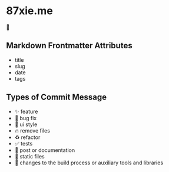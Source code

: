# 87xie.me

📖

## Markdown Frontmatter Attributes

- title
- slug
- date
- tags

## Types of Commit Message

- ✨ feature
- 🐛 bug fix
- 💄 ui style
- 🔥 remove files
- ♻️ refactor
- ✅ tests
- 📝 post or documentation
- 🍱 static files
- 🏡 changes to the build process or auxiliary tools and libraries
